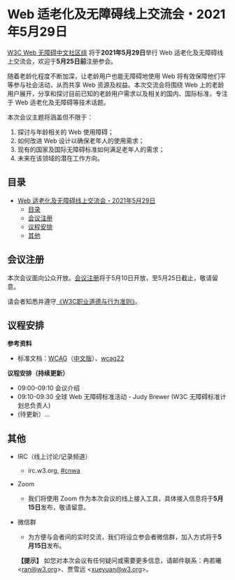 # Web 适老化及无障碍线上交流会・2021年5月29日

[W3C Web 无障碍中文社区组](https://www.w3.org/community/cnwa/) 将于**2021年5月29日**举行 Web 适老化及无障碍线上交流会，欢迎于**5月25日前**注册参会。

随着老龄化程度不断加深，让老龄用户也能无障碍地使用 Web 将有效保障他们平等参与社会活动，从而共享 Web 资源及权益。本次交流会将围绕 Web 上的老龄用户展开，分享和探讨目前已知的老龄用户需求以及相关的国内、国际标准，专注于 Web 适老化及无障碍等技术话题。

本次会议主题将涵盖但不限于：
1. 探讨与年龄相关的 Web 使用障碍；
2. 如何改进 Web 设计以确保老年人的使用需求；
3. 现有的国家及国际无障碍标准如何满足老年人的需求；
4. 未来在该领域的潜在工作方向。

## 目录

- [Web 适老化及无障碍线上交流会・2021年5月29日](#web-适老化及无障碍线上研讨会2021年5月29日)
  - [目录](#目录)
  - [会议注册](#会议注册)
  - [议程安排](#议程安排)
  - [其他](#其他)

## 会议注册 

本次会议面向公众开放。[会议注册](#会议注册)将于5月10日开放，至5月25日截止，敬请留意。

请会者知悉并遵守[《W3C职业道德与行为准则》](https://www.w3.org/Consortium/cepc/)。


## 议程安排 

**参考资料**

* 标准文档：[WCAG](https://www.w3.org/TR/wcag21/)（[中文版](https://www.w3.org/Translations/WCAG21-zh/)）、[wcag22](https://www.w3.org/TR/wcag22/)

**议程安排（持续更新）**

* 09:00-09:10  会议介绍
* 09:10-09:30  全球 Web 无障碍标准活动 - Judy Brewer (W3C 无障碍标准计划总负责人)
* (待更新）...


## 其他

* IRC（线上讨论/记录频道）
  * irc.w3.org, <a href="http://irc.w3.org/?channels=#cnwa">#cnwa</a>
* Zoom
  * 我们将使用 Zoom 作为本次会议的线上接入工具，具体接入信息将于**5月15日**发布，敬请留意。
* 微信群
  * 为方便与会者间的实时交流，我们将设立参会者微信群，加入方式将于**5月15日**发布。
  
  **【提示】** 如您对本次会议有任何疑问或需要更多信息，请邮件联系：冉若曦 <<ran@w3.org>>、贾雪远 <<xueyuan@w3.org>>。
 
